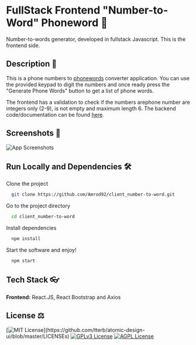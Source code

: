 # FullStack Frontend "Number-to-Word" Phoneword 📱

Number-to-words generator, developed in fullstack Javascript. This is the frontend side.

## Description 📖

This is a phone numbers to [phonewords](https://en.wikipedia.org/wiki/Phoneword) converter application. You can use the provided keypad to digit the numbers and once ready press the "Generate Phone Words" button to get a list of phone words.

The frontend has a validation to check if the numbers arephone number are integers only (2-9), is not empty and maximum length 6. The backend code/documentation can be found [here](https://github.com/Amrod92/server_number-to-word).

## Screenshots 🧪

![App Screenshots](https://i.ibb.co/19cRzDq/screen.png)

## Run Locally and Dependencies 🛠

Clone the project

```bash
  git clone https://github.com/Amrod92/client_number-to-word.git
```

Go to the project directory

```bash
  cd client_number-to-word
```

Install dependencies

```bash
  npm install
```

Start the software and enjoy!

```bash
  npm start
```

## Tech Stack 👓

**Frontend:** React.JS, React Bootstrap and Axios

## License ⚖

[![MIT License](https://img.shields.io/apm/l/atomic-design-ui.svg?)](https://github.com/tterb/atomic-design-ui/blob/master/LICENSEs)
[![GPLv3 License](https://img.shields.io/badge/License-GPL%20v3-yellow.svg)](https://opensource.org/licenses/)
[![AGPL License](https://img.shields.io/badge/license-AGPL-blue.svg)](http://www.gnu.org/licenses/agpl-3.0)
